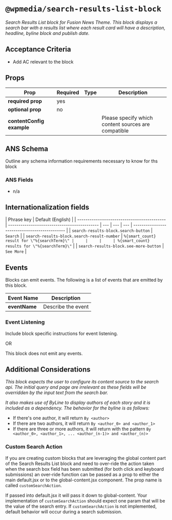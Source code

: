# `@wpmedia/search-results-list-block`
_Search Results List block for Fusion News Theme. This block displays a search bar with a results list where each result card will have a description, headline, byline block and publish date._

## Acceptance Criteria

- Add AC relevant to the block

## Props

| **Prop**                  | **Required** | **Type** | **Description**                                     |
| ------------------------- | ------------ | -------- | --------------------------------------------------- |
| **required prop**         | yes          |          |                                                     |
| **optional prop**         | no           |          |                                                     |
| **contentConfig example** |              |          | Please specify which content sources are compatible |

## ANS Schema

Outline any schema information requirements necessary to know for ths block

### ANS Fields

- n/a

## Internationalization fields

| Phrase key                                  | Default (English)                            |
| ------------------------------------------- | -------------------------------------------- | --- | --- | --- | --------------------------------------------- |
| `search-results-block.search-button`        | `Search`                                     |
| `search-results-block.search-result-number` | `%{smart_count} result for \"%{searchTerm}\" |     |     |     | %{smart_count} results for \"%{searchTerm}\"` |
| `search-results-block.see-more-button`      | `See More`                                   |

## Events

Blocks can emit events. The following is a list of events that are emitted by this block.

| **Event Name** | **Description**    |
| -------------- | ------------------ |
| **eventName**  | Describe the event |

### Event Listening

Include block specific instructions for event listening.

OR

This block does not emit any events.

## Additional Considerations

_This block expects the user to configure its content source to the search api. The initial query and page are irrelevant as these fields will be overridden by the input text from the search bar._

_It also makes use of ByLine to display authors of each story and it is included as a dependency. The behavior for the byline is as follows:_

- If there's one author, it will return `By <author>`
- If there are two authors, it will return `By <author_0> and <author_1>`
- If there are three or more authors, it will return with the pattern `By <author_0>, <author_1>, ... <author_(n-1)> and <author_(n)>`

### Custom Search Action

If you are creating custom blocks that are leveraging the global content part of the Search Results List block and need to over-ride the action taken when the search box field has been submitted
(for both click and keyboard submissions) an over-ride function can be passed as a prop to either the main default.jsx or to the global-content.jsx component. The prop name is called `customSearchAction`.

If passed into default.jsx it will pass it down to global-content. Your implementation of `customSearchAction` should expect one param that will be the value of the search entry. If `customSearchAction` is not implemented, default behavior will occur during a search submission.
